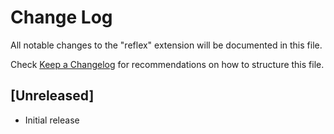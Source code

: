 # Change Log

All notable changes to the "reflex" extension will be documented in this file.

Check [Keep a Changelog](http://keepachangelog.com/) for recommendations on how to structure this file.

## [Unreleased]

- Initial release